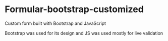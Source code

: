 # Formular-bootstrap-customized
Custom form built with Bootstrap and JavaScript

Bootstrap was used for its design and JS was used mostly for live validation

